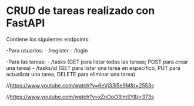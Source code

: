 # CRUD de tareas realizado con FastAPI

Contiene los siguientes endpoints:

-Para usuarios:
    - /register
    - /login
    
-Para las tareas:
    - /tasks (GET para listar todas las tareas; POST para crear una tarea)
    - /tasks/id (GET para listar una tarea en específico, PUT para actualizar una tarea, DELETE para eliminar una tarea)

//https://www.youtube.com/watch?v=6eVj33l5e9M&t=2553s

//https://www.youtube.com/watch?v=xZnOoO3ImSY&t=373s
